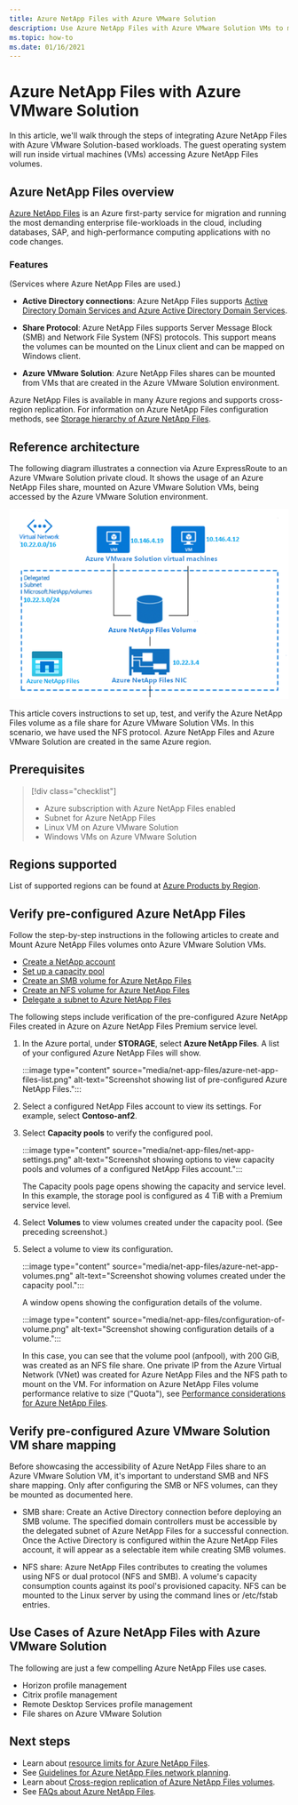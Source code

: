 ```yaml
---
title: Azure NetApp Files with Azure VMware Solution
description: Use Azure NetApp Files with Azure VMware Solution VMs to migrate and sync data across on-premises servers, Azure VMware Solution VMs, and cloud infrastructures. 
ms.topic: how-to
ms.date: 01/16/2021
---
```


# Azure NetApp Files with Azure VMware Solution

In this article, we'll walk through the steps of integrating Azure NetApp Files with Azure VMware Solution-based workloads. The guest operating system will run inside virtual machines (VMs) accessing Azure NetApp Files volumes. 

## Azure NetApp Files overview

[Azure NetApp Files](../azure-netapp-files/azure-netapp-files-introduction.md) is an Azure first-party service for migration and running the most demanding enterprise file-workloads in the cloud, including databases, SAP, and high-performance computing applications with no code changes.

### Features
(Services where Azure NetApp Files are used.)

- **Active Directory connections**: Azure NetApp Files supports [Active Directory Domain Services and Azure Active Directory Domain Services](../azure-netapp-files/azure-netapp-files-create-volumes-smb.md#decide-which-domain-services-to-use).

- **Share Protocol**: Azure NetApp Files supports Server Message Block (SMB) and Network File System (NFS) protocols. This support means the volumes can be mounted on the Linux client and can be mapped on Windows client.

- **Azure VMware Solution**: Azure NetApp Files shares can be mounted from VMs that are created in the Azure VMware Solution environment.

Azure NetApp Files is available in many Azure regions and supports cross-region replication. For information on Azure NetApp Files configuration methods, see [Storage hierarchy of Azure NetApp Files](../azure-netapp-files/azure-netapp-files-understand-storage-hierarchy.md).

## Reference architecture

The following diagram illustrates a connection via Azure ExpressRoute to an Azure VMware Solution private cloud. It shows the usage of an Azure NetApp Files share, mounted on  Azure VMware Solution VMs, being accessed by the Azure VMware Solution environment.

![Diagram showing NetApp Files for Azure VMware Solution architecture.](media/net-app-files/net-app-files-topology.png)

This article covers instructions to set up, test, and verify the Azure NetApp Files volume as a file share for Azure VMware Solution VMs. In this scenario, we have used the NFS protocol. Azure NetApp Files and Azure VMware Solution are created in the same Azure region.

## Prerequisites 

> [!div class="checklist"]
> * Azure subscription with Azure NetApp Files enabled
> * Subnet for Azure NetApp Files
> * Linux VM on Azure VMware Solution
> * Windows VMs on Azure VMware Solution

## Regions supported

List of supported regions can be found at [Azure Products by Region](https://azure.microsoft.com/global-infrastructure/services/?products=netapp,azure-vmware&regions=all).

## Verify pre-configured Azure NetApp Files 

Follow the step-by-step instructions in the following articles to create and Mount Azure NetApp Files volumes onto Azure VMware Solution VMs.

- [Create a NetApp account](../azure-netapp-files/azure-netapp-files-create-netapp-account.md)
- [Set up a capacity pool](../azure-netapp-files/azure-netapp-files-set-up-capacity-pool.md)
- [Create an SMB volume for Azure NetApp Files](../azure-netapp-files/azure-netapp-files-create-volumes-smb.md)
- [Create an NFS volume for Azure NetApp Files](../azure-netapp-files/azure-netapp-files-create-volumes.md)
- [Delegate a subnet to Azure NetApp Files](../azure-netapp-files/azure-netapp-files-delegate-subnet.md)

The following steps include verification of the pre-configured Azure NetApp Files created in Azure on Azure NetApp Files Premium service level.

1. In the Azure portal, under **STORAGE**, select **Azure NetApp Files**. A list of your configured Azure NetApp Files will show. 

    :::image type="content" source="media/net-app-files/azure-net-app-files-list.png" alt-text="Screenshot showing list of pre-configured Azure NetApp Files."::: 

2. Select a configured NetApp Files account to view its settings. For example, select **Contoso-anf2**. 

3. Select **Capacity pools** to verify the configured pool. 

    :::image type="content" source="media/net-app-files/net-app-settings.png" alt-text="Screenshot showing options to view capacity pools and volumes of a configured NetApp Files account.":::

    The Capacity pools page opens showing the capacity and service level. In this example, the storage pool is configured as 4 TiB with a Premium service level.

4. Select **Volumes** to view volumes created under the capacity pool. (See preceding screenshot.)

5. Select a volume to view its configuration.  

    :::image type="content" source="media/net-app-files/azure-net-app-volumes.png" alt-text="Screenshot showing volumes created under the capacity pool.":::

    A window opens showing the configuration details of the volume.

    :::image type="content" source="media/net-app-files/configuration-of-volume.png" alt-text="Screenshot showing configuration details of a volume.":::

    In this case, you can see that the volume pool (anfpool), with 200 GiB, was created as an NFS file share. One private IP from the Azure Virtual Network (VNet) was created for Azure NetApp Files and the NFS path to mount on the VM. For information on Azure NetApp Files volume performance relative to size ("Quota"), see [Performance considerations for Azure NetApp Files](../azure-netapp-files/azure-netapp-files-performance-considerations.md). 

## Verify pre-configured Azure VMware Solution VM share mapping

Before showcasing the accessibility of Azure NetApp Files share to an Azure VMware Solution VM, it's important to understand SMB and NFS share mapping. Only after configuring the SMB or NFS volumes, can they be mounted as documented here.

- SMB share: Create an Active Directory connection before deploying an SMB volume. The specified domain controllers must be accessible by the delegated subnet of Azure NetApp Files for a successful connection. Once the Active Directory is configured within the Azure NetApp Files account, it will appear as a selectable item while creating SMB volumes.

- NFS share: Azure NetApp Files contributes to creating the volumes using NFS or dual protocol (NFS and SMB). A volume's capacity consumption counts against its pool's provisioned capacity. NFS can be mounted to the Linux server by using the command lines or /etc/fstab entries.

## Use Cases of Azure NetApp Files with Azure VMware Solution

The following are just a few compelling Azure NetApp Files use cases. 
- Horizon profile management
- Citrix profile management
- Remote Desktop Services profile management
- File shares on Azure VMware Solution

## Next steps
- Learn about [resource limits for Azure NetApp Files](../azure-netapp-files/azure-netapp-files-resource-limits.md#resource-limits).
- See [Guidelines for Azure NetApp Files network planning](../azure-netapp-files/azure-netapp-files-network-topologies.md).
- Learn about [Cross-region replication of Azure NetApp Files volumes](../azure-netapp-files/cross-region-replication-introduction.md). 
- See [FAQs about Azure NetApp Files](../azure-netapp-files/azure-netapp-files-faqs.md).

